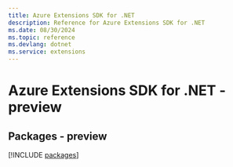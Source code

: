 ```yaml
---
title: Azure Extensions SDK for .NET
description: Reference for Azure Extensions SDK for .NET
ms.date: 08/30/2024
ms.topic: reference
ms.devlang: dotnet
ms.service: extensions
---
```

# Azure Extensions SDK for .NET - preview
## Packages - preview
[!INCLUDE [packages](extensions-index.md)]